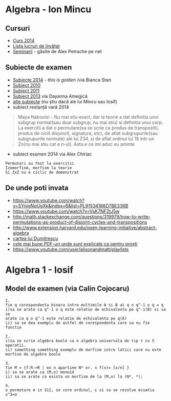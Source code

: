 # Algebra - Ion Mincu

## Cursuri

* [Curs 2014](https://www.dropbox.com/sh/fo5s96jib14kdeo/AAC-1zsFnQoiOibmf0ClDWpAa?dl=0)
* [Lista lucruri de învățat](https://www.dropbox.com/s/na5hnrma19aga3n/lista_de_invatat.pdf?dl=0)
* [Seminarii](https://www.dropbox.com/s/rjxl3vhif32o8u9/seminarii.zip?dl=0) - găsite de Alex Petrache pe net

## Subiecte de examen

- [Subiecte 2014](https://www.dropbox.com/sh/dr6a6aouwgmjfew/AADTWMkJ4ImxVvjksA7ttrsja?dl=0) - _this is golden_ /via Bianca Stan
- [Subiect 2010](https://www.dropbox.com/s/kfr02od9wo7d5tz/algebra1.pdf?dl=0)
- [Subiect 2011](https://www.dropbox.com/s/wyjjvr21u5l1158/algebra1_2011.pdf?dl=0)
- [Subiect 2013](https://www.dropbox.com/s/4tzpqvozbk585tq/subiect_2013.jpg?dl=0) via Dayanna Amegică
- [alte subiecte](https://www.dropbox.com/sh/vcnw6k6omnk2vtu/AACQJkfhLMWZ16axiTXS3NFra?dl=0) (nu știu dacă ale lui Mincu sau Iosif)
- subiect restanță vară 2014

> Maya Naboulsi - Nu mai stiu exact, dar la teorie a dat definitia unui subgrup normal(sau doar subgrup, nu mai stiu) si definitia unui corp. La exercitii a dat o permutare(sa se scrie ca produs de transpozitii, produs de cicili disjuncti, signatura, etc), de aflat subgrupurile(sau subgrupurile normale) ale lui Z34, si de aflat ordinul lui 18 intr-un Zn(nu mai stiu cat e n-ul). Asta e ce imi aduc eu aminte

- subiect examen 2014 via Alex Chiriac

```
Permutari au fost la exercitii
Izomorfism, morfism la teorie
Si ZxZ nu e ciclic de demonstrat
```

## De unde poti invata

* https://www.youtube.com/watch?v=SYnigNqUgXk&index=6&list=PL91534186D7BE336B
* https://www.youtube.com/watch?v=VsK7NF2tJ5w
* http://math.stackexchange.com/questions/319979/how-to-write-permutations-as-product-of-disjoint-cycles-and-transpositions
* http://www.extension.harvard.edu/open-learning-initiative/abstract-algebra
* [cartea lui Dumitrescu](https://www.dropbox.com/s/x7isnbcr3rjo4dh/Dumitrescu%20T.%20-%20Algebra%201%20%282006%29.pdf?dl=0)
* [cele mai bune PDF-uri unde sunt explicate ca pentru proști](http://maths.mq.edu.au/~chris/notes/third_groups.html)
* https://www.youtube.com/user/alisonandmatt/playlists



# Algebra 1 - Iosif

## Model de examen (via Calin Cojocaru)

```
1.
fie q corespondenta binara intre multimile A si B ai q o q^-1 o q = q
i)sa se arate ca q^-1 o q este relatie de echivalenta pe q^-1(B) si sa se
arate ca q o q^-1 este relatie de echivalenta pe q(A)
ii) sa se dea exemplu de astfel de corespondenta care sa nu fie functie

2.
i)sa se scrie algebra boole ca o algebra universala de tip τ cu 5 operatii.
ii) something something exemplu de morfism intre latici care nu este morfism de algebre boole

3.
fie M = {f:R->R | ex n apartine N* or. x f(x)= [x/n] }
i) sa se arate ca (M,o) monoid
ii) sa se arate ca exista un morfism de la (M,o) la (N*, *);

4.
o permutare σ in S12, se cere ordinul, ε si sa se rezolve ecuatia x^3=σ
```
